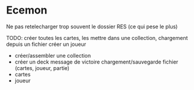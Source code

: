 # Ecemon
Ne pas retelecharger trop souvent le dossier RES (ce qui pese le plus)

TODO:
créer toutes les cartes, les mettre dans une collection, chargement depuis un fichier
créer un joueur
  - créer/assembler une collection
  - créer un deck
message de victoire
chargement/sauvegarde fichier (cartes, joueur, partie)
  - cartes
  - joueur

